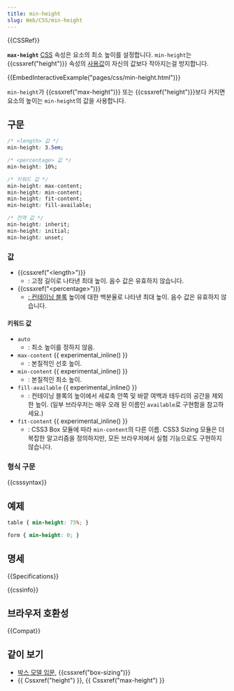 ```yaml
---
title: min-height
slug: Web/CSS/min-height
---
```


{{CSSRef}}

**`max-height`** [CSS](/ko/docs/CSS) 속성은 요소의 최소 높이를 설정합니다. `min-height`는 {{cssxref("height")}} 속성의 [사용값](/ko/docs/Web/CSS/used_value)이 자신의 값보다 작아지는걸 방지합니다.

{{EmbedInteractiveExample("pages/css/min-height.html")}}

`min-height`가 {{cssxref("max-height")}} 또는 {{cssxref("height")}}보다 커지면 요소의 높이는 `min-height`의 값을 사용합니다.

## 구문

```css
/* <length> 값 */
min-height: 3.5em;

/* <percentage> 값 */
min-height: 10%;

/* 키워드 값 */
min-height: max-content;
min-height: min-content;
min-height: fit-content;
min-height: fill-available;

/* 전역 값 */
min-height: inherit;
min-height: initial;
min-height: unset;
```

### 값

- {{cssxref("&lt;length&gt;")}}
  - : 고정 길이로 나타낸 최대 높이. 음수 값은 유효하지 않습니다.
- {{cssxref("&lt;percentage&gt;")}}
  - [: 컨테이닝 블록](/ko/docs/Web/CSS/All_About_The_Containing_Block) 높이에 대한 백분율로 나타낸 최대 높이. 음수 값은 유효하지 않습니다.

#### 키워드 값

- `auto`
  - : 최소 높이를 정하지 않음.
- `max-content` {{ experimental_inline() }}
  - : 본질적인 선호 높이.
- `min-content` {{ experimental_inline() }}
  - : 본질적인 최소 높이.
- `fill-available` {{ experimental_inline() }}
  - : 컨테이닝 블록의 높이에서 세로축 안쪽 및 바깥 여백과 테두리의 공간을 제외한 높이. (일부 브라우저는 매우 오래 된 이름인 `available`로 구현함을 참고하세요.)
- `fit-content` {{ experimental_inline() }}
  - : CSS3 Box 모듈에 따라 `min-content`의 다른 이름. CSS3 Sizing 모듈은 더 복잡한 알고리즘을 정의하지만, 모든 브라우저에서 실험 기능으로도 구현하지 않습니다.

### 형식 구문

{{csssyntax}}

## 예제

```css
table { min-height: 75%; }

form { min-height: 0; }
```

## 명세

{{Specifications}}

{{cssinfo}}

## 브라우저 호환성

{{Compat}}

## 같이 보기

- [박스 모델 입문](/ko/docs/Web/CSS/CSS_Box_Model/Introduction_to_the_CSS_box_model), {{cssxref("box-sizing")}}
- {{ Cssxref("height") }}, {{ Cssxref("max-height") }}
